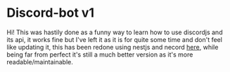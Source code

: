 # Discord-bot v1

Hi! This was hastily done as a funny way to learn how to use discordjs and its api, it works fine but I've left it as it is for quite some time and don't feel like updating it, this has been redone using nestjs and necord [here](https://github.com/Sovlo1/discord-bot-necord), while being far from perfect it's still a much better version as it's more readable/maintainable.
